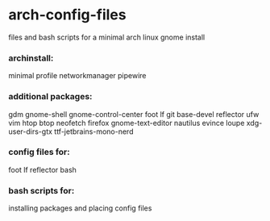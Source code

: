 # arch-config-files
files and bash scripts for a minimal arch linux gnome install

### archinstall:
minimal profile networkmanager pipewire

### additional packages:
gdm gnome-shell gnome-control-center foot lf git base-devel reflector ufw vim htop btop neofetch firefox gnome-text-editor nautilus evince loupe xdg-user-dirs-gtx ttf-jetbrains-mono-nerd

### config files for: 
foot lf reflector bash

### bash scripts for:
installing packages and placing config files
